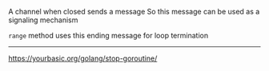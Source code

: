 A channel when closed sends a message 
So this message can be used as a signaling mechanism

`range` method uses this ending message for loop termination

----

https://yourbasic.org/golang/stop-goroutine/